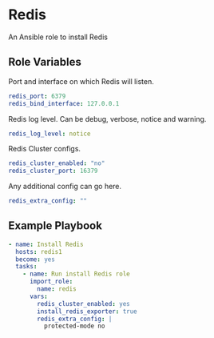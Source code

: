 Redis
=========

An Ansible role to install Redis

Role Variables
--------------

Port and interface on which Redis will listen.
```yaml
redis_port: 6379
redis_bind_interface: 127.0.0.1
```

Redis log level. Can be debug, verbose, notice and warning.
```yaml
redis_log_level: notice
```

Redis Cluster configs.
```yaml
redis_cluster_enabled: "no"
redis_cluster_port: 16379
```

Any additional config can go here.
```yaml
redis_extra_config: ""
```

Example Playbook
----------------

```yaml
- name: Install Redis
  hosts: redis1
  become: yes
  tasks:
    - name: Run install Redis role
      import_role:
        name: redis
      vars:
        redis_cluster_enabled: yes
        install_redis_exporter: true
        redis_extra_config: |
          protected-mode no
```
